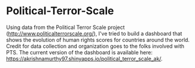 # Political-Terror-Scale
Using data from the Political Terror Scale project (http://www.politicalterrorscale.org/), I've tried to build a dashboard that shows the evolution of human rights scores for countries around the world. Credit for data collection and organization goes to the folks involved with PTS. The current version of the dashboard is available here: https://akrishnamurthy97.shinyapps.io/political_terror_scale_ak/.
